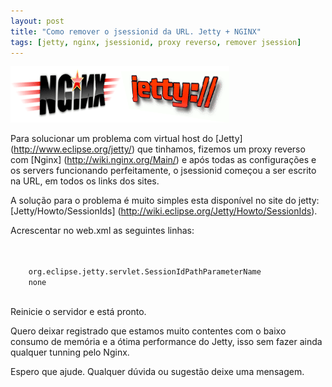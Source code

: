 ```yaml
--- 
layout: post
title: "Como remover o jsessionid da URL. Jetty + NGINX"
tags: [jetty, nginx, jsessionid, proxy reverso, remover jsession]
---
```


![jetty_nginx](/images/servers.png)

Para solucionar um problema com virtual host do [Jetty] (http://www.eclipse.org/jetty/) que tinhamos, fizemos um proxy reverso com [Nginx] (http://wiki.nginx.org/Main/)
e ap&oacute;s todas as configura&ccedil;&otilde;es e os servers funcionando perfeitamente, o jsessionid come&ccedil;ou a ser escrito na URL, em todos os links dos sites. 

A solu&ccedil;&atilde;o para o problema &eacute; muito simples esta dispon&iacute;vel no site do jetty: [Jetty/Howto/SessionIds] (http://wiki.eclipse.org/Jetty/Howto/SessionIds).

Acrescentar no web.xml as seguintes linhas:

<code>
  <context-param>
    <param-name>org.eclipse.jetty.servlet.SessionIdPathParameterName</param-name> 
    <param-value>none</param-value>
  </context-param>	
</code>

Reinicie o servidor e est&aacute; pronto.

Quero deixar registrado que estamos muito contentes com o baixo consumo de mem&oacute;ria e a &oacute;tima performance do Jetty, isso sem fazer ainda qualquer tunning pelo Nginx.

Espero que ajude.
Qualquer d&uacute;vida ou sugest&atilde;o deixe uma mensagem. 
